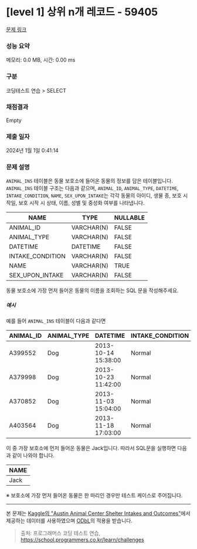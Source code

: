 # [level 1] 상위 n개 레코드 - 59405 

[문제 링크](https://school.programmers.co.kr/learn/courses/30/lessons/59405) 

### 성능 요약

메모리: 0.0 MB, 시간: 0.00 ms

### 구분

코딩테스트 연습 > SELECT

### 채점결과

Empty

### 제출 일자

2024년 1월 1일 0:41:14

### 문제 설명

<p><code>ANIMAL_INS</code> 테이블은 동물 보호소에 들어온 동물의 정보를 담은 테이블입니다. <code>ANIMAL_INS</code> 테이블 구조는 다음과 같으며, <code>ANIMAL_ID</code>, <code>ANIMAL_TYPE</code>, <code>DATETIME</code>, <code>INTAKE_CONDITION</code>, <code>NAME</code>, <code>SEX_UPON_INTAKE</code>는 각각 동물의 아이디, 생물 종, 보호 시작일, 보호 시작 시 상태, 이름, 성별 및 중성화 여부를 나타냅니다.</p>
<table class="table">
        <thead><tr>
<th>NAME</th>
<th>TYPE</th>
<th>NULLABLE</th>
</tr>
</thead>
        <tbody><tr>
<td>ANIMAL_ID</td>
<td>VARCHAR(N)</td>
<td>FALSE</td>
</tr>
<tr>
<td>ANIMAL_TYPE</td>
<td>VARCHAR(N)</td>
<td>FALSE</td>
</tr>
<tr>
<td>DATETIME</td>
<td>DATETIME</td>
<td>FALSE</td>
</tr>
<tr>
<td>INTAKE_CONDITION</td>
<td>VARCHAR(N)</td>
<td>FALSE</td>
</tr>
<tr>
<td>NAME</td>
<td>VARCHAR(N)</td>
<td>TRUE</td>
</tr>
<tr>
<td>SEX_UPON_INTAKE</td>
<td>VARCHAR(N)</td>
<td>FALSE</td>
</tr>
</tbody>
      </table>
<p>동물 보호소에 가장 먼저 들어온 동물의 이름을 조회하는 SQL 문을 작성해주세요. </p>

<h5>예시</h5>

<p>예를 들어 <code>ANIMAL_INS</code> 테이블이 다음과 같다면</p>
<table class="table">
        <thead><tr>
<th>ANIMAL_ID</th>
<th>ANIMAL_TYPE</th>
<th>DATETIME</th>
<th>INTAKE_CONDITION</th>
<th>NAME</th>
<th>SEX_UPON_INTAKE</th>
</tr>
</thead>
        <tbody><tr>
<td>A399552</td>
<td>Dog</td>
<td>2013-10-14 15:38:00</td>
<td>Normal</td>
<td>Jack</td>
<td>Neutered Male</td>
</tr>
<tr>
<td>A379998</td>
<td>Dog</td>
<td>2013-10-23 11:42:00</td>
<td>Normal</td>
<td>Disciple</td>
<td>Intact Male</td>
</tr>
<tr>
<td>A370852</td>
<td>Dog</td>
<td>2013-11-03 15:04:00</td>
<td>Normal</td>
<td>Katie</td>
<td>Spayed Female</td>
</tr>
<tr>
<td>A403564</td>
<td>Dog</td>
<td>2013-11-18 17:03:00</td>
<td>Normal</td>
<td>Anna</td>
<td>Spayed Female</td>
</tr>
</tbody>
      </table>
<p>이 중 가장 보호소에 먼저 들어온 동물은 Jack입니다. 따라서 SQL문을 실행하면 다음과 같이 나와야 합니다.</p>
<table class="table">
        <thead><tr>
<th>NAME</th>
</tr>
</thead>
        <tbody><tr>
<td>Jack</td>
</tr>
</tbody>
      </table>
<p>※ 보호소에 가장 먼저 들어온 동물은 한 마리인 경우만 테스트 케이스로 주어집니다.</p>

<hr>

<p>본 문제는 <a href="https://www.kaggle.com/aaronschlegel/austin-animal-center-shelter-intakes-and-outcomes" target="_blank" rel="noopener">Kaggle의 "Austin Animal Center Shelter Intakes and Outcomes"</a>에서 제공하는 데이터를 사용하였으며 <a href="https://opendatacommons.org/licenses/odbl/1.0/" target="_blank" rel="noopener">ODbL</a>의 적용을 받습니다.</p>


> 출처: 프로그래머스 코딩 테스트 연습, https://school.programmers.co.kr/learn/challenges